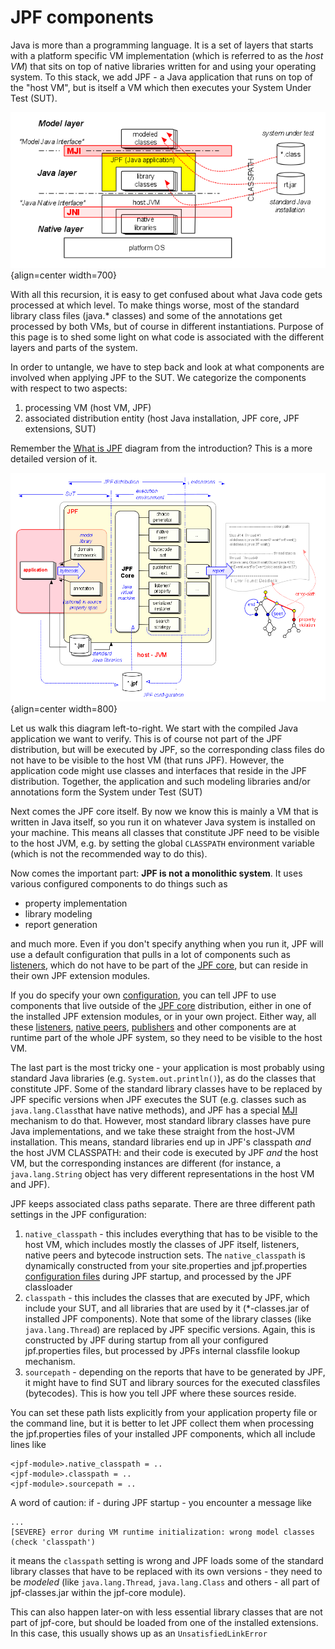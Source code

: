 # JPF components #
Java is more than a programming language. It is a set of layers that starts with a platform specific VM implementation (which is referred to as the *host VM*) that sits on top of native libraries written for and using your operating system. To this stack, we add JPF - a Java application that runs on top of the "host VM", but is itself a VM which then executes your System Under Test (SUT).

![Figure 1: Different layers involved when using JPF](../graphics/png/jpf-layers.png){align=center width=700}

With all this recursion, it is easy to get confused about what Java code gets processed at which level. To make things worse,  most of the standard library class files (java.* classes) and some of the annotations get processed by both VMs, but of course in different instantiations. Purpose of this page is to shed some light on what code is associated with the different layers and parts of the system.

In order to untangle, we have to step back and look at what components are involved when applying JPF to the SUT. We categorize the components with respect to two aspects:

 1. processing VM (host VM, JPF)
 1. associated distribution entity (host Java installation, JPF core, JPF extensions, SUT)

Remember the [What is JPF](../intro/what_is_jpf.md) diagram from the introduction? This is a more detailed version of it. 

![Figure 2: JPF infrastructure](../graphics/png/jpf-intro-new.png){align=center width=800}

Let us walk this diagram left-to-right. We start with the compiled Java application we want to verify. This is of course not part of the JPF distribution, but will be executed by JPF, so the corresponding class files do not have to be visible to the host VM (that runs JPF). However, the application code might use classes and interfaces that reside in the JPF distribution. Together, the application and such modeling libraries and/or annotations form the System under Test (SUT)

Next comes the JPF core itself. By now we know this is mainly a VM that is written in Java itself, so you run it on whatever Java system is installed on your machine. This means all classes that constitute JPF need to be visible to the host JVM, e.g. by setting the global `CLASSPATH` environment variable (which is not the recommended way to do this). 

Now comes the important part: **JPF is not a monolithic system**. It uses various configured components to do things such as

 * property implementation
 * library modeling
 * report generation

and much more. Even if you don't specify anything when you run it, JPF will use a default configuration that pulls in a lot of components such as [listeners](../devel/listener.md), which do not have to be part of the [JPF core](../jpf-core/index.md), but can reside in their own JPF extension modules.

If you do specify your own [configuration](../user/config.md), you can tell JPF to use components that live outside of the [JPF core](../jpf-core/index.md) distribution, either in one of the installed JPF extension modules, or in your own project. Either way, all these [listeners](../devel/listener.md), [native peers](../devel/mji.md), [publishers](../devel/report.md) and other components are at runtime part of the whole  JPF system, so they need to be visible to the host VM.

The last part is the most tricky one - your application is most probably using standard Java libraries (e.g. `System.out.println()`), as do the classes that constitute JPF. Some of the standard library classes have to be replaced by JPF specific versions when JPF executes the SUT (e.g. classes such as `java.lang.Class`that have native methods), and JPF has a special [MJI](../devel/mji.md) mechanism to do that. However, most standard library classes have pure Java implementations, and we take these straight from the host-JVM installation. This means, standard libraries end up in JPF's classpath *and* the host JVM CLASSPATH: and their code is executed by JPF *and* the host VM, but the corresponding instances are different (for instance, a `java.lang.String` object has very different representations in the host VM and JPF).


JPF keeps associated class paths separate. There are three different path settings in the JPF configuration:

 1. `native_classpath` - this includes everything that has to be visible to the host VM, which includes mostly the classes of JPF itself, listeners, native peers and bytecode instruction sets. The `native_classpath` is dynamically constructed from your site.properties and jpf.properties [configuration files](../user/config) during JPF startup, and processed by the JPF classloader
 2. `classpath` - this includes the classes that are executed by JPF, which include your SUT, and all libraries that are used by it (*-classes.jar of installed JPF components). Note that some of the library classes (like `java.lang.Thread`) are replaced by JPF specific versions. Again, this is constructed by JPF during startup from all your configured jpf.properties files, but processed by JPFs internal classfile lookup mechanism.
 3. `sourcepath`  - depending on the reports that have to be generated by JPF, it might have to find SUT and library sources for the executed classfiles (bytecodes). This is how you tell JPF where these sources reside.

You can set these path lists explicitly from your application property file or the command line, but it is better to let JPF collect them when processing the jpf.properties files of your installed JPF components, which all include  lines like

~~~~~~~~ {/bash}
<jpf-module>.native_classpath = ..
<jpf-module>.classpath = ..
<jpf-module>.sourcepath = ..
~~~~~~~~

A word of caution: if - during JPF startup - you encounter a message like

~~~~~~~~ {.bash}
...
[SEVERE} error during VM runtime initialization: wrong model classes (check 'classpath')
~~~~~~~~

it means the `classpath` setting is wrong and JPF loads some of the standard library classes that have to be replaced with its own versions  - they need to be *modeled* (like `java.lang.Thread`, `java.lang.Class` and others - all part of jpf-classes.jar within the jpf-core module).

This can also happen later-on with less essential library classes that are not part of jpf-core, but should be loaded from one of the installed extensions. In this case, this usually shows up as an `UnsatisfiedLinkError`
